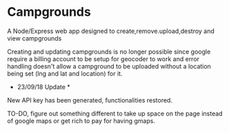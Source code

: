 # Campgrounds
A Node/Express web app designed to create,remove.upload,destroy and view campgrounds


Creating and updating campgrounds is no longer possible since google require a billing account to be setup for geocoder to work and  error handling doesn't allow a campground to be uploaded without a location being set (lng and lat and location) for it.

* 23/09/18 Update *

New API key has been generated, functionalities restored.

TO-DO, figure out something different to take up space on the page instead of google maps or get rich to pay for having gmaps.
